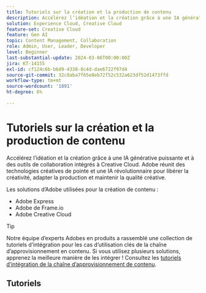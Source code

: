 ```yaml
---
title: Tutoriels sur la création et la production de contenu
description: Accélérez l’idéation et la création grâce à une IA générative puissante et à des outils de collaboration intégrés à Creative Cloud. Adobe réunit des technologies créatives de pointe et une IA révolutionnaire pour libérer la créativité, adapter la production et maintenir la qualité créative.
solution: Experience Cloud, Creative Cloud
feature-set: Creative Cloud
feature: Gen AI
topic: Content Management, Collaboration
role: Admin, User, Leader, Developer
level: Beginner
last-substantial-update: 2024-03-06T00:00:00Z
jira: KT-14155
exl-id: cf124c6b-b6d9-4338-8c4d-dae6722f97d4
source-git-commit: 32c8aba7f65e8eb72f52c532a623df52d1473ffd
workflow-type: tm+mt
source-wordcount: '1891'
ht-degree: 6%

---
```


# Tutoriels sur la création et la production de contenu

Accélérez l’idéation et la création grâce à une IA générative puissante et à des outils de collaboration intégrés à Creative Cloud. Adobe réunit des technologies créatives de pointe et une IA révolutionnaire pour libérer la créativité, adapter la production et maintenir la qualité créative.

Les solutions d’Adobe utilisées pour la création de contenu :

* Adobe Express
* Adobe de Frame.io
* Adobe Creative Cloud

>[!TIP]
>
>Notre équipe d’experts Adobes en produits a rassemblé une collection de tutoriels d’intégration pour les cas d’utilisation clés de la chaîne d’approvisionnement en contenu. Si vous utilisez plusieurs solutions, apprenez la meilleure manière de les intégrer !  Consultez les [tutoriels d’intégration de la chaîne d’approvisionnement de contenu](https://experienceleague.adobe.com/docs/integrations-learn/experience-cloud/solution-categories/content-supply-chain.html?lang=en).

## Tutoriels

<div class="columns is-multiline">
  <div class="column is-half-tablet is-half-desktop is-one-third-widescreen" aria-label="Examples of how to use Firefly" tabIndex="0">
    <div class="card" style="height: 100%; display: flex; flex-direction: column; height: 100%;">
      <div class="card-image">
        <figure class="image x-is-16by9">
          <a href="https://experienceleague.corp.adobe.com/docs/creative-cloud-enterprise-learn/cce-learning-hub/fireflyoverview/firefly-tutorials/examples.html" title="Exemples d’utilisation de Firefly" tabindex="-1">
            <img class="is-bordered-r-small" src="https://video.tv.adobe.com/v/3427611?format=jpeg" alt="Exemples d’utilisation de Firefly">
          </a>
        </figure>
      </div>
      <div class="card-content is-padded-small" style="display: flex; flex-direction: column; flex-grow: 1; justify-content: space-between;">
        <div class="top-card-content">
          <p class="headline is-size-6 has-text-weight-bold">
            <a href="https://experienceleague.corp.adobe.com/docs/creative-cloud-enterprise-learn/cce-learning-hub/fireflyoverview/firefly-tutorials/examples.html" title="Exemples d’utilisation de Firefly">Exemples d'utilisation de Firefly</a>
          </p>
          <p class="is-size-6">Découvrez comment vous pouvez utiliser Firefly pour créer des présentations PowerPoint intéressantes, des panneaux d’humeur, des idées, des captures d’écran, etc.</p>
        </div>
        <a href="https://experienceleague.corp.adobe.com/docs/creative-cloud-enterprise-learn/cce-learning-hub/fireflyoverview/firefly-tutorials/examples.html" class="spectrum-Button spectrum-Button--outline spectrum-Button--primary spectrum-Button--sizeM" style="align-self: flex-start; margin-top: 1rem;">
          <span class="spectrum-Button-label has-no-wrap has-text-weight-bold">En savoir plus</span>
        </a>
      </div>
    </div>
  </div>
  <div class="column is-half-tablet is-half-desktop is-one-third-widescreen" aria-label="Generative recolor" tabIndex="1">
    <div class="card" style="height: 100%; display: flex; flex-direction: column; height: 100%;">
      <div class="card-image">
        <figure class="image x-is-16by9">
          <a href="https://experienceleague.adobe.com/docs/creative-cloud-enterprise-learn/cce-learning-hub/fireflyoverview/firefly-tutorials/gen-recolor.html" title="Recolor générique" tabindex="-1">
            <img class="is-bordered-r-small" src="https://video.tv.adobe.com/v/3427610?format=jpeg" alt="Recolor générique">
          </a>
        </figure>
      </div>
      <div class="card-content is-padded-small" style="display: flex; flex-direction: column; flex-grow: 1; justify-content: space-between;">
        <div class="top-card-content">
          <p class="headline is-size-6 has-text-weight-bold">
            <a href="https://experienceleague.adobe.com/docs/creative-cloud-enterprise-learn/cce-learning-hub/fireflyoverview/firefly-tutorials/gen-recolor.html" title="Recolor générique">Recolor générique</a>
          </p>
          <p class="is-size-6">Découvrez comment prévisualiser instantanément différentes variations de couleur pour le conditionnement, les affiches ou les illustrations de votre produit sur des fichiers vectoriels. La fonction Recolor générique vous permet de redéfinir la couleur aussi rapidement que vous pouvez le saisir. Testez des idées originales, idéalisez différents thèmes ou palettes et produisez plusieurs variantes en un clin d’oeil.</p>
        </div>
        <a href="https://experienceleague.adobe.com/docs/creative-cloud-enterprise-learn/cce-learning-hub/fireflyoverview/firefly-tutorials/gen-recolor.html" class="spectrum-Button spectrum-Button--outline spectrum-Button--primary spectrum-Button--sizeM" style="align-self: flex-start; margin-top: 1rem;">
          <span class="spectrum-Button-label has-no-wrap has-text-weight-bold">En savoir plus</span>
        </a>
      </div>
    </div>
  </div>
  <div class="column is-half-tablet is-half-desktop is-one-third-widescreen" aria-label="Generative fill" tabIndex="2">
    <div class="card" style="height: 100%; display: flex; flex-direction: column; height: 100%;">
      <div class="card-image">
        <figure class="image x-is-16by9">
          <a href="https://experienceleague.adobe.com/docs/creative-cloud-enterprise-learn/cce-learning-hub/fireflyoverview/firefly-tutorials/gen-fill.html" title="Remplissage générateur" tabindex="-1">
            <img class="is-bordered-r-small" src="https://video.tv.adobe.com/v/3427609?format=jpeg" alt="Remplissage générateur">
          </a>
        </figure>
      </div>
      <div class="card-content is-padded-small" style="display: flex; flex-direction: column; flex-grow: 1; justify-content: space-between;">
        <div class="top-card-content">
          <p class="headline is-size-6 has-text-weight-bold">
            <a href="https://experienceleague.adobe.com/docs/creative-cloud-enterprise-learn/cce-learning-hub/fireflyoverview/firefly-tutorials/gen-fill.html" title="Remplissage générateur">Remplissage générique</a>
          </p>
          <p class="is-size-6">Découvrez comment utiliser le remplissage générique pour ajouter, développer ou supprimer du contenu de vos images de manière non destructive à l’aide de simples invites de texte. Le remplissage générateur vous permet d'améliorer votre créativité et de créer des projets extraordinaires.</p>
        </div>
        <a href="https://experienceleague.adobe.com/docs/creative-cloud-enterprise-learn/cce-learning-hub/fireflyoverview/firefly-tutorials/gen-fill.html" class="spectrum-Button spectrum-Button--outline spectrum-Button--primary spectrum-Button--sizeM" style="align-self: flex-start; margin-top: 1rem;">
          <span class="spectrum-Button-label has-no-wrap has-text-weight-bold">En savoir plus</span>
        </a>
      </div>
    </div>
  </div>
  <div class="column is-half-tablet is-half-desktop is-one-third-widescreen" aria-label="Text to image" tabIndex="3">
    <div class="card" style="height: 100%; display: flex; flex-direction: column; height: 100%;">
      <div class="card-image">
        <figure class="image x-is-16by9">
          <a href="https://experienceleague.adobe.com/docs/creative-cloud-enterprise-learn/cce-learning-hub/fireflyoverview/firefly-tutorials/gen-fill.html" title="Texte à l’image" tabindex="-1">
            <img class="is-bordered-r-small" src="https://video.tv.adobe.com/v/3427609?format=jpeg" alt="Texte à l’image">
          </a>
        </figure>
      </div>
      <div class="card-content is-padded-small" style="display: flex; flex-direction: column; flex-grow: 1; justify-content: space-between;">
        <div class="top-card-content">
          <p class="headline is-size-6 has-text-weight-bold">
            <a href="https://experienceleague.adobe.com/docs/creative-cloud-enterprise-learn/cce-learning-hub/fireflyoverview/firefly-tutorials/gen-fill.html" title="Texte à l’image">Texte vers image</a>
          </p>
          <p class="is-size-6">Découvrez comment créer une image à partir de descriptions textuelles. La génération d’images selon vos besoins vous permet de créer du contenu personnalisé et inspirant.</p>
        </div>
        <a href="https://experienceleague.adobe.com/docs/creative-cloud-enterprise-learn/cce-learning-hub/fireflyoverview/firefly-tutorials/gen-fill.html" class="spectrum-Button spectrum-Button--outline spectrum-Button--primary spectrum-Button--sizeM" style="align-self: flex-start; margin-top: 1rem;">
          <span class="spectrum-Button-label has-no-wrap has-text-weight-bold">En savoir plus</span>
        </a>
      </div>
    </div>
  </div>
  <div class="column is-half-tablet is-half-desktop is-one-third-widescreen" aria-label="Landing page" tabIndex="4">
    <div class="card" style="height: 100%; display: flex; flex-direction: column; height: 100%;">
      <div class="card-image">
        <figure class="image x-is-16by9">
          <a href="https://experienceleague.adobe.com/docs/creative-cloud-enterprise-learn/cce-learning-hub/fireflyoverview/firefly-tutorials/landing-page.html" title="Landing page" tabindex="-1">
            <img class="is-bordered-r-small" src="https://video.tv.adobe.com/v/3427607?format=jpeg" alt="Landing page">
          </a>
        </figure>
      </div>
      <div class="card-content is-padded-small" style="display: flex; flex-direction: column; flex-grow: 1; justify-content: space-between;">
        <div class="top-card-content">
          <p class="headline is-size-6 has-text-weight-bold">
            <a href="https://experienceleague.adobe.com/docs/creative-cloud-enterprise-learn/cce-learning-hub/fireflyoverview/firefly-tutorials/landing-page.html" title="Landing page">Page de destination</a>
          </p>
          <p class="is-size-6">Découvrez comment commencer à utiliser Adobe Firefly à l’adresse firefly.adobe.com.</p>
        </div>
        <a href="https://experienceleague.adobe.com/docs/creative-cloud-enterprise-learn/cce-learning-hub/fireflyoverview/firefly-tutorials/landing-page.html" class="spectrum-Button spectrum-Button--outline spectrum-Button--primary spectrum-Button--sizeM" style="align-self: flex-start; margin-top: 1rem;">
          <span class="spectrum-Button-label has-no-wrap has-text-weight-bold">En savoir plus</span>
        </a>
      </div>
    </div>
  </div>
  <div class="column is-half-tablet is-half-desktop is-one-third-widescreen" aria-label="Discover Adobe Firefly" tabIndex="5">
    <div class="card" style="height: 100%; display: flex; flex-direction: column; height: 100%;">
      <div class="card-image">
        <figure class="image x-is-16by9">
          <a href="https://experienceleague.adobe.com/docs/creative-cloud-enterprise-learn/cce-learning-hub/fireflyoverview/firefly-tutorials/discover.html" title="Découvrir l’Adobe Firefly" tabindex="-1">
            <img class="is-bordered-r-small" src="https://video.tv.adobe.com/v/3427606?format=jpeg" alt="Découvrir l’Adobe Firefly">
          </a>
        </figure>
      </div>
      <div class="card-content is-padded-small" style="display: flex; flex-direction: column; flex-grow: 1; justify-content: space-between;">
        <div class="top-card-content">
          <p class="headline is-size-6 has-text-weight-bold">
            <a href="https://experienceleague.adobe.com/docs/creative-cloud-enterprise-learn/cce-learning-hub/fireflyoverview/firefly-tutorials/discover.html" title="Découvrir l’Adobe Firefly">Discover Adobe Firefly</a>
          </p>
          <p class="is-size-6">Découvrez l'Adobe Firefly de l'avenir de la créativité avec l'IA générative, conçue pour l'utilisation et l'innovation de la sécurité commerciale.</p>
        </div>
        <a href="https://experienceleague.adobe.com/docs/creative-cloud-enterprise-learn/cce-learning-hub/fireflyoverview/firefly-tutorials/discover.html" class="spectrum-Button spectrum-Button--outline spectrum-Button--primary spectrum-Button--sizeM" style="align-self: flex-start; margin-top: 1rem;">
          <span class="spectrum-Button-label has-no-wrap has-text-weight-bold">En savoir plus</span>
        </a>
      </div>
    </div>
  </div>
  <div class="column is-half-tablet is-half-desktop is-one-third-widescreen" aria-label="Create digital screen announcements for the office" tabIndex="6">
    <div class="card" style="height: 100%; display: flex; flex-direction: column; height: 100%;">
      <div class="card-image">
        <figure class="image x-is-16by9">
          <a href="https://experienceleague.adobe.com/docs/creative-cloud-enterprise-learn/cce-learning-hub/expressoverview/expressusecase/create-digital-screens.html" title="Créer des annonces sur écran numérique pour le bureau" tabindex="-1">
            <img class="is-bordered-r-small" src="https://video.tv.adobe.com/v/3427119?format=jpeg" alt="Créer des annonces sur écran numérique pour le bureau">
          </a>
        </figure>
      </div>
      <div class="card-content is-padded-small" style="display: flex; flex-direction: column; flex-grow: 1; justify-content: space-between;">
        <div class="top-card-content">
          <p class="headline is-size-6 has-text-weight-bold">
            <a href="https://experienceleague.adobe.com/docs/creative-cloud-enterprise-learn/cce-learning-hub/expressoverview/expressusecase/create-digital-screens.html" title="Créer des annonces sur écran numérique pour le bureau">Créer des annonces d’écran numérique pour le bureau</a>
          </p>
          <p class="is-size-6">Découvrez comment créer des annonces sur écran numérique attrayantes pour le bureau. Grâce au modèle texte, optimisé par Adobe Firefly, vous pouvez générer une image personnalisée avec de l’espace pour la copie de texte. Des dessins et animations sont ajoutés pour rendre l'annonce plus attrayante.</p>
        </div>
        <a href="https://experienceleague.adobe.com/docs/creative-cloud-enterprise-learn/cce-learning-hub/expressoverview/expressusecase/create-digital-screens.html" class="spectrum-Button spectrum-Button--outline spectrum-Button--primary spectrum-Button--sizeM" style="align-self: flex-start; margin-top: 1rem;">
          <span class="spectrum-Button-label has-no-wrap has-text-weight-bold">En savoir plus</span>
        </a>
      </div>
    </div>
  </div>
  <div class="column is-half-tablet is-half-desktop is-one-third-widescreen" aria-label="Creating backgrounds for presentations" tabIndex="7">
    <div class="card" style="height: 100%; display: flex; flex-direction: column; height: 100%;">
      <div class="card-image">
        <figure class="image x-is-16by9">
          <a href="https://experienceleague.adobe.com/docs/creative-cloud-enterprise-learn/cce-learning-hub/expressoverview/expressusecase/create-backgrounds.html" title="Création d’arrière-plans pour les présentations" tabindex="-1">
            <img class="is-bordered-r-small" src="https://video.tv.adobe.com/v/3427117?format=jpeg" alt="Création d’arrière-plans pour les présentations">
          </a>
        </figure>
      </div>
      <div class="card-content is-padded-small" style="display: flex; flex-direction: column; flex-grow: 1; justify-content: space-between;">
        <div class="top-card-content">
          <p class="headline is-size-6 has-text-weight-bold">
            <a href="https://experienceleague.adobe.com/docs/creative-cloud-enterprise-learn/cce-learning-hub/expressoverview/expressusecase/create-backgrounds.html" title="Création d’arrière-plans pour les présentations">Création d’arrière-plans pour les présentations</a>
          </p>
          <p class="is-size-6">Découvrez comment créer des arrière-plans attrayants pour des présentations PowerPoint. Grâce au mode texte à image, optimisé par Adobe Firefly, vous pouvez générer une image personnalisée pour votre présentation, puis apporter d’autres modifications à l’image, appliquer des effets et la télécharger pour l’utiliser dans votre présentation.</p>
        </div>
        <a href="https://experienceleague.adobe.com/docs/creative-cloud-enterprise-learn/cce-learning-hub/expressoverview/expressusecase/create-backgrounds.html" class="spectrum-Button spectrum-Button--outline spectrum-Button--primary spectrum-Button--sizeM" style="align-self: flex-start; margin-top: 1rem;">
          <span class="spectrum-Button-label has-no-wrap has-text-weight-bold">En savoir plus</span>
        </a>
      </div>
    </div>
  </div>
  <div class="column is-half-tablet is-half-desktop is-one-third-widescreen" aria-label="Update finance roun" tabIndex="8">
    <div class="card" style="height: 100%; display: flex; flex-direction: column; height: 100%;">
      <div class="card-image">
        <figure class="image x-is-16by9">
          <a href="https://experienceleague.adobe.com/docs/creative-cloud-enterprise-learn/cce-learning-hub/expressoverview/expressusecase/update-image.html" title="Mettre à jour le groupe financier" tabindex="-1">
            <img class="is-bordered-r-small" src="https://video.tv.adobe.com/v/3427116?format=jpeg" alt="Mettre à jour le groupe financier">
          </a>
        </figure>
      </div>
      <div class="card-content is-padded-small" style="display: flex; flex-direction: column; flex-grow: 1; justify-content: space-between;">
        <div class="top-card-content">
          <p class="headline is-size-6 has-text-weight-bold">
            <a href="https://experienceleague.adobe.com/docs/creative-cloud-enterprise-learn/cce-learning-hub/expressoverview/expressusecase/update-image.html" title="Mettre à jour le groupe financier">Mettre à jour le cycle financier</a>
          </p>
          <p class="is-size-6">Mettez rapidement à jour une image statique en remplaçant les éléments à l’aide d’un remplissage génératif, en modifiant le texte en faisant correspondre la police et la couleur et en supprimant l’arrière-plan sur les nouvelles images. Il s’agit d’un moyen simple et rapide de réutiliser des ressources graphiques telles que des rassemblements financiers.</p>
        </div>
        <a href="https://experienceleague.adobe.com/docs/creative-cloud-enterprise-learn/cce-learning-hub/expressoverview/expressusecase/update-image.html" class="spectrum-Button spectrum-Button--outline spectrum-Button--primary spectrum-Button--sizeM" style="align-self: flex-start; margin-top: 1rem;">
          <span class="spectrum-Button-label has-no-wrap has-text-weight-bold">En savoir plus</span>
        </a>
      </div>
    </div>
  </div>
  <div class="column is-half-tablet is-half-desktop is-one-third-widescreen" aria-label="How to use Text-to-template Gen AI" tabIndex="9">
    <div class="card" style="height: 100%; display: flex; flex-direction: column; height: 100%;">
      <div class="card-image">
        <figure class="image x-is-16by9">
          <a href="https://experienceleague.adobe.com/docs/creative-cloud-enterprise-learn/cce-learning-hub/expressoverview/expresshowto/text-to-template.html" title="Utilisation de l’IA dédiée aux modèles de texte" tabindex="-1">
            <img class="is-bordered-r-small" src="https://video.tv.adobe.com/v/3427022?format=jpeg" alt="Utilisation de l’IA dédiée aux modèles de texte">
          </a>
        </figure>
      </div>
      <div class="card-content is-padded-small" style="display: flex; flex-direction: column; flex-grow: 1; justify-content: space-between;">
        <div class="top-card-content">
          <p class="headline is-size-6 has-text-weight-bold">
            <a href="https://experienceleague.adobe.com/docs/creative-cloud-enterprise-learn/cce-learning-hub/expressoverview/expresshowto/text-to-template.html" title="Utilisation de l’IA dédiée aux modèles de texte">Utilisation de l’API Gen de texte à modèle</a>
          </p>
          <p class="is-size-6">Découvrez comment générer des modèles modifiables pour les publications sociales, les affiches, les prospectus et les cartes à partir d’une description textuelle en quelques secondes. Vous pouvez modifier la conception, modifier les polices et personnaliser davantage le projet avant de le télécharger ou de le partager.</p>
        </div>
        <a href="https://experienceleague.adobe.com/docs/creative-cloud-enterprise-learn/cce-learning-hub/expressoverview/expresshowto/text-to-template.html" class="spectrum-Button spectrum-Button--outline spectrum-Button--primary spectrum-Button--sizeM" style="align-self: flex-start; margin-top: 1rem;">
          <span class="spectrum-Button-label has-no-wrap has-text-weight-bold">En savoir plus</span>
        </a>
      </div>
    </div>
  </div>
  <div class="column is-half-tablet is-half-desktop is-one-third-widescreen" aria-label="Improving your text design with Gen AI" tabIndex="10">
    <div class="card" style="height: 100%; display: flex; flex-direction: column; height: 100%;">
      <div class="card-image">
        <figure class="image x-is-16by9">
          <a href="https://experienceleague.adobe.com/docs/creative-cloud-enterprise-learn/cce-learning-hub/expressoverview/expresshowto/gen-text.html" title="Amélioration de la conception de texte avec Gen AI" tabindex="-1">
            <img class="is-bordered-r-small" src="https://video.tv.adobe.com/v/3427021?format=jpeg" alt="Amélioration de la conception de texte avec Gen AI">
          </a>
        </figure>
      </div>
      <div class="card-content is-padded-small" style="display: flex; flex-direction: column; flex-grow: 1; justify-content: space-between;">
        <div class="top-card-content">
          <p class="headline is-size-6 has-text-weight-bold">
            <a href="https://experienceleague.adobe.com/docs/creative-cloud-enterprise-learn/cce-learning-hub/expressoverview/expresshowto/gen-text.html" title="Amélioration de la conception de texte avec Gen AI">Amélioration de la conception de texte avec Gen AI</a>
          </p>
          <p class="is-size-6">Découvrez comment créer des conceptions percutantes à l’aide d’effets de texte optimisés par Adobe Firefly. Une invite de texte permet de générer des effets de texte extraordinaires que vous pouvez affiner et embellir.</p>
        </div>
        <a href="https://experienceleague.adobe.com/docs/creative-cloud-enterprise-learn/cce-learning-hub/expressoverview/expresshowto/gen-text.html" class="spectrum-Button spectrum-Button--outline spectrum-Button--primary spectrum-Button--sizeM" style="align-self: flex-start; margin-top: 1rem;">
          <span class="spectrum-Button-label has-no-wrap has-text-weight-bold">En savoir plus</span>
        </a>
      </div>
    </div>
  </div>
  <div class="column is-half-tablet is-half-desktop is-one-third-widescreen" aria-label="How to use Generative Fill" tabIndex="11">
    <div class="card" style="height: 100%; display: flex; flex-direction: column; height: 100%;">
      <div class="card-image">
        <figure class="image x-is-16by9">
          <a href="https://experienceleague.adobe.com/docs/creative-cloud-enterprise-learn/cce-learning-hub/expressoverview/expresshowto/generative-fill.html" title="Utilisation du remplissage générique" tabindex="-1">
            <img class="is-bordered-r-small" src="https://video.tv.adobe.com/v/3427020?format=jpeg" alt="Utilisation du remplissage générique">
          </a>
        </figure>
      </div>
      <div class="card-content is-padded-small" style="display: flex; flex-direction: column; flex-grow: 1; justify-content: space-between;">
        <div class="top-card-content">
          <p class="headline is-size-6 has-text-weight-bold">
            <a href="https://experienceleague.adobe.com/docs/creative-cloud-enterprise-learn/cce-learning-hub/expressoverview/expresshowto/generative-fill.html" title="Utilisation du remplissage générique">Utilisation du remplissage générique</a>
          </p>
          <p class="is-size-6">Découvrez comment utiliser le remplissage générique (avec Adobe Firefly) pour ajouter et supprimer des éléments d’une image.</p>
        </div>
        <a href="https://experienceleague.adobe.com/docs/creative-cloud-enterprise-learn/cce-learning-hub/expressoverview/expresshowto/generative-fill.html" class="spectrum-Button spectrum-Button--outline spectrum-Button--primary spectrum-Button--sizeM" style="align-self: flex-start; margin-top: 1rem;">
          <span class="spectrum-Button-label has-no-wrap has-text-weight-bold">En savoir plus</span>
        </a>
      </div>
    </div>
  </div>
  <div class="column is-half-tablet is-half-desktop is-one-third-widescreen" aria-label="What are the new Gen AI features in Adobe Express?" tabIndex="12">
    <div class="card" style="height: 100%; display: flex; flex-direction: column; height: 100%;">
      <div class="card-image">
        <figure class="image x-is-16by9">
          <a href="https://experienceleague.adobe.com/docs/creative-cloud-enterprise-learn/cce-learning-hub/expressoverview/expresshowto/intro-gen-ai.html" title="Quelles sont les nouvelles fonctionnalités de Gen AI dans Adobe Express ?" tabindex="-1">
            <img class="is-bordered-r-small" src="https://video.tv.adobe.com/v/3427018?format=jpeg" alt="Quelles sont les nouvelles fonctionnalités de Gen AI dans Adobe Express ?">
          </a>
        </figure>
      </div>
      <div class="card-content is-padded-small" style="display: flex; flex-direction: column; flex-grow: 1; justify-content: space-between;">
        <div class="top-card-content">
          <p class="headline is-size-6 has-text-weight-bold">
            <a href="https://experienceleague.adobe.com/docs/creative-cloud-enterprise-learn/cce-learning-hub/expressoverview/expresshowto/intro-gen-ai.html" title="Quelles sont les nouvelles fonctionnalités de Gen AI dans Adobe Express ?">Quelles sont les nouvelles fonctionnalités de Gen AI dans Adobe Express ?</a>
          </p>
          <p class="is-size-6">Découvrez les nouvelles fonctionnalités de Gen AI dans Adobe Express. Une invite de texte permet de créer facilement des conceptions et des modèles, d’ajouter des éléments aux images et d’appliquer des effets spéciaux au texte.</p>
        </div>
        <a href="https://experienceleague.adobe.com/docs/creative-cloud-enterprise-learn/cce-learning-hub/expressoverview/expresshowto/intro-gen-ai.html" class="spectrum-Button spectrum-Button--outline spectrum-Button--primary spectrum-Button--sizeM" style="align-self: flex-start; margin-top: 1rem;">
          <span class="spectrum-Button-label has-no-wrap has-text-weight-bold">En savoir plus</span>
        </a>
      </div>
    </div>
  </div>
  <div class="column is-half-tablet is-half-desktop is-one-third-widescreen" aria-label="How to add a Gen AI image" tabIndex="13">
    <div class="card" style="height: 100%; display: flex; flex-direction: column; height: 100%;">
      <div class="card-image">
        <figure class="image x-is-16by9">
          <a href="https://experienceleague.adobe.com/docs/creative-cloud-enterprise-learn/cce-learning-hub/expressoverview/expresshowto/add-gen-ai-image.html" title="Ajout d’une image de l’IA dédiée à Gen" tabindex="-1">
            <img class="is-bordered-r-small" src="https://video.tv.adobe.com/v/3426933?format=jpeg" alt="Ajout d’une image de l’IA dédiée à Gen">
          </a>
        </figure>
      </div>
      <div class="card-content is-padded-small" style="display: flex; flex-direction: column; flex-grow: 1; justify-content: space-between;">
        <div class="top-card-content">
          <p class="headline is-size-6 has-text-weight-bold">
            <a href="https://experienceleague.adobe.com/docs/creative-cloud-enterprise-learn/cce-learning-hub/expressoverview/expresshowto/add-gen-ai-image.html" title="Ajout d’une image de l’IA dédiée à Gen">Comment ajouter une image d'IA de Gen</a>
          </p>
          <p class="is-size-6">Découvrez comment ajouter des images d’IA générative, optimisées par Adobe Firefly, à vos projets de création. </p>
        </div>
        <a href="https://experienceleague.adobe.com/docs/creative-cloud-enterprise-learn/cce-learning-hub/expressoverview/expresshowto/add-gen-ai-image.html" class="spectrum-Button spectrum-Button--outline spectrum-Button--primary spectrum-Button--sizeM" style="align-self: flex-start; margin-top: 1rem;">
          <span class="spectrum-Button-label has-no-wrap has-text-weight-bold">En savoir plus</span>
        </a>
      </div>
    </div>
  </div>
  <div class="column is-half-tablet is-half-desktop is-one-third-widescreen" aria-label="Content Fragments console/editor overview" tabIndex="14">
    <div class="card" style="height: 100%; display: flex; flex-direction: column; height: 100%;">
      <div class="card-image">
        <figure class="image x-is-16by9">
          <a href="https://experienceleague.adobe.com/docs/experience-manager-learn/content-fragments-console/overview.html?lang=fr" title="Présentation de la console Fragments de contenu/de l’éditeur" tabindex="-1">
            <img class="is-bordered-r-small" src="https://video.tv.adobe.com/v/3409492?format=jpeg" alt="Présentation de la console Fragments de contenu/de l’éditeur">
          </a>
        </figure>
      </div>
      <div class="card-content is-padded-small" style="display: flex; flex-direction: column; flex-grow: 1; justify-content: space-between;">
        <div class="top-card-content">
          <p class="headline is-size-6 has-text-weight-bold">
            <a href="https://experienceleague.adobe.com/docs/experience-manager-learn/content-fragments-console/overview.html?lang=fr" title="Présentation de la console Fragments de contenu/de l’éditeur">Présentation de la console/de l’éditeur de fragments de contenu</a>
          </p>
          <p class="is-size-6">Ensemble de vidéos vous permettant de comprendre et d’utiliser AEM la console et l’éditeur de fragments de contenu.</p>
        </div>
        <a href="https://experienceleague.adobe.com/docs/experience-manager-learn/content-fragments-console/overview.html?lang=fr" class="spectrum-Button spectrum-Button--outline spectrum-Button--primary spectrum-Button--sizeM" style="align-self: flex-start; margin-top: 1rem;">
          <span class="spectrum-Button-label has-no-wrap has-text-weight-bold">En savoir plus</span>
        </a>
      </div>
    </div>
  </div>
  <div class="column is-half-tablet is-half-desktop is-one-third-widescreen" aria-label="Stylize this PDF" tabIndex="15">
    <div class="card" style="height: 100%; display: flex; flex-direction: column; height: 100%;">
      <div class="card-image">
        <figure class="image x-is-16by9">
          <a href="https://experienceleague.adobe.com/docs/document-cloud-learn/acrobat-learning/getting-started/stylize-this-PDF.html" title="Styliser ce PDF" tabindex="-1">
            <img class="is-bordered-r-small" src="https://video.tv.adobe.com/v/3425137?format=jpeg" alt="Styliser ce PDF">
          </a>
        </figure>
      </div>
      <div class="card-content is-padded-small" style="display: flex; flex-direction: column; flex-grow: 1; justify-content: space-between;">
        <div class="top-card-content">
          <p class="headline is-size-6 has-text-weight-bold">
            <a href="https://experienceleague.adobe.com/docs/document-cloud-learn/acrobat-learning/getting-started/stylize-this-PDF.html" title="Styliser ce PDF">Styliser ce PDF</a>
          </p>
          <p class="is-size-6">Découvrez comment créer des PDF professionnels avec les outils de conception intégrés et faciles à utiliser dans Adobe Express.†</p>
        </div>
        <a href="https://experienceleague.adobe.com/docs/document-cloud-learn/acrobat-learning/getting-started/stylize-this-PDF.html" class="spectrum-Button spectrum-Button--outline spectrum-Button--primary spectrum-Button--sizeM" style="align-self: flex-start; margin-top: 1rem;">
          <span class="spectrum-Button-label has-no-wrap has-text-weight-bold">En savoir plus</span>
        </a>
      </div>
    </div>
  </div>
  <div class="column is-half-tablet is-half-desktop is-one-third-widescreen" aria-label="Enable creative efficiency" tabIndex="16">
    <div class="card" style="height: 100%; display: flex; flex-direction: column; height: 100%;">
      <div class="card-image">
        <figure class="image x-is-16by9">
          <a href="https://experienceleague.adobe.com/docs/creative-cloud-enterprise-learn/cce-learning-hub/fireflyoverview/firefly-tutorials/enable-creative-efficiency.html" title="Activer l’efficacité créative" tabindex="-1">
            <img class="is-bordered-r-small" src="https://video.tv.adobe.com/v/3425036?format=jpeg" alt="Activer l’efficacité créative">
          </a>
        </figure>
      </div>
      <div class="card-content is-padded-small" style="display: flex; flex-direction: column; flex-grow: 1; justify-content: space-between;">
        <div class="top-card-content">
          <p class="headline is-size-6 has-text-weight-bold">
            <a href="https://experienceleague.adobe.com/docs/creative-cloud-enterprise-learn/cce-learning-hub/fireflyoverview/firefly-tutorials/enable-creative-efficiency.html" title="Activer l’efficacité créative">Activer l’efficacité de création</a>
          </p>
          <p class="is-size-6">Découvrez comment accélérer la création de contenu à l’aide d’outils génératifs optimisés par l’IA dans Adobe Photoshop et Illustrator.</p>
        </div>
        <a href="https://experienceleague.adobe.com/docs/creative-cloud-enterprise-learn/cce-learning-hub/fireflyoverview/firefly-tutorials/enable-creative-efficiency.html" class="spectrum-Button spectrum-Button--outline spectrum-Button--primary spectrum-Button--sizeM" style="align-self: flex-start; margin-top: 1rem;">
          <span class="spectrum-Button-label has-no-wrap has-text-weight-bold">En savoir plus</span>
        </a>
      </div>
    </div>
  </div>
  <div class="column is-half-tablet is-half-desktop is-one-third-widescreen" aria-label="Adobe Express integration" tabIndex="17">
    <div class="card" style="height: 100%; display: flex; flex-direction: column; height: 100%;">
      <div class="card-image">
        <figure class="image x-is-16by9">
          <a href="https://experienceleague.adobe.com/docs/experience-manager-learn/assets/creative-workflows/adobe-express-aem-assets-add-on.html" title="Intégration d’Adobe Express" tabindex="-1">
            <img class="is-bordered-r-small" src="https://video.tv.adobe.com/v/3425193?format=jpeg" alt="Intégration d’Adobe Express">
          </a>
        </figure>
      </div>
      <div class="card-content is-padded-small" style="display: flex; flex-direction: column; flex-grow: 1; justify-content: space-between;">
        <div class="top-card-content">
          <p class="headline is-size-6 has-text-weight-bold">
            <a href="https://experienceleague.adobe.com/docs/experience-manager-learn/assets/creative-workflows/adobe-express-aem-assets-add-on.html" title="Intégration d’Adobe Express">Intégration des Adobes Express</a>
          </p>
          <p class="is-size-6">Découvrez comment optimiser les chaînes d’approvisionnement de contenu grâce à AEM Assets et Adobe Express et améliorez la productivité et l’accessibilité pour toutes les personnes membres de l’équipe.</p>
        </div>
        <a href="https://experienceleague.adobe.com/docs/experience-manager-learn/assets/creative-workflows/adobe-express-aem-assets-add-on.html" class="spectrum-Button spectrum-Button--outline spectrum-Button--primary spectrum-Button--sizeM" style="align-self: flex-start; margin-top: 1rem;">
          <span class="spectrum-Button-label has-no-wrap has-text-weight-bold">En savoir plus</span>
        </a>
      </div>
    </div>
  </div>
  <div class="column is-half-tablet is-half-desktop is-one-third-widescreen" aria-label="Create compelling merchandising content" tabIndex="18">
    <div class="card" style="height: 100%; display: flex; flex-direction: column; height: 100%;">
      <div class="card-image">
        <figure class="image x-is-16by9">
          <a href="https://experienceleague.adobe.com/docs/creative-cloud-enterprise-learn/cce-learning-hub/expressoverview/expressusecase/compelling-merchandise.html" title="Créer un contenu de marchandisage attrayant" tabindex="-1">
            <img class="is-bordered-r-small" src="https://video.tv.adobe.com/v/3424458?format=jpeg" alt="Créer un contenu de marchandisage attrayant">
          </a>
        </figure>
      </div>
      <div class="card-content is-padded-small" style="display: flex; flex-direction: column; flex-grow: 1; justify-content: space-between;">
        <div class="top-card-content">
          <p class="headline is-size-6 has-text-weight-bold">
            <a href="https://experienceleague.adobe.com/docs/creative-cloud-enterprise-learn/cce-learning-hub/expressoverview/expressusecase/compelling-merchandise.html" title="Créer un contenu de marchandisage attrayant">Créer un contenu de marchandisage attrayant</a>
          </p>
          <p class="is-size-6">Découvrez comment une équipe commerciale peut facilement créer des images attrayantes pour un nouvel ensemble d’inventaire dans sa boutique en ligne.</p>
        </div>
        <a href="https://experienceleague.adobe.com/docs/creative-cloud-enterprise-learn/cce-learning-hub/expressoverview/expressusecase/compelling-merchandise.html" class="spectrum-Button spectrum-Button--outline spectrum-Button--primary spectrum-Button--sizeM" style="align-self: flex-start; margin-top: 1rem;">
          <span class="spectrum-Button-label has-no-wrap has-text-weight-bold">En savoir plus</span>
        </a>
      </div>
    </div>
  </div>
  <div class="column is-half-tablet is-half-desktop is-one-third-widescreen" aria-label="Empower distributed teams to localize content" tabIndex="19">
    <div class="card" style="height: 100%; display: flex; flex-direction: column; height: 100%;">
      <div class="card-image">
        <figure class="image x-is-16by9">
          <a href="https://experienceleague.adobe.com/docs/creative-cloud-enterprise-learn/cce-learning-hub/expressoverview/expressusecase/localized-marketing-content.html" title="Donnez aux équipes distribuées les moyens de localiser le contenu." tabindex="-1">
            <img class="is-bordered-r-small" src="https://video.tv.adobe.com/v/3424391?format=jpeg" alt="Donnez aux équipes distribuées les moyens de localiser le contenu.">
          </a>
        </figure>
      </div>
      <div class="card-content is-padded-small" style="display: flex; flex-direction: column; flex-grow: 1; justify-content: space-between;">
        <div class="top-card-content">
          <p class="headline is-size-6 has-text-weight-bold">
            <a href="https://experienceleague.adobe.com/docs/creative-cloud-enterprise-learn/cce-learning-hub/expressoverview/expressusecase/localized-marketing-content.html" title="Donnez aux équipes distribuées les moyens de localiser le contenu.">Donner aux équipes distribuées les moyens de localiser le contenu</a>
          </p>
          <p class="is-size-6">Découvrez comment les équipes de marketing de terrain distribuées peuvent facilement personnaliser du contenu dans leur région pour les campagnes marketing locales.</p>
        </div>
        <a href="https://experienceleague.adobe.com/docs/creative-cloud-enterprise-learn/cce-learning-hub/expressoverview/expressusecase/localized-marketing-content.html" class="spectrum-Button spectrum-Button--outline spectrum-Button--primary spectrum-Button--sizeM" style="align-self: flex-start; margin-top: 1rem;">
          <span class="spectrum-Button-label has-no-wrap has-text-weight-bold">En savoir plus</span>
        </a>
      </div>
    </div>
  </div>
  <div class="column is-half-tablet is-half-desktop is-one-third-widescreen" aria-label="Jumpstart creative ideation" tabIndex="20">
    <div class="card" style="height: 100%; display: flex; flex-direction: column; height: 100%;">
      <div class="card-image">
        <figure class="image x-is-16by9">
          <a href="https://experienceleague.adobe.com/docs/creative-cloud-enterprise-learn/cce-learning-hub/expressoverview/expresstutorials/jumpstart-ideation.html" title="Idéologie créative de Jumpstart" tabindex="-1">
            <img class="is-bordered-r-small" src="https://video.tv.adobe.com/v/3424296?format=jpeg" alt="Idéologie créative de Jumpstart">
          </a>
        </figure>
      </div>
      <div class="card-content is-padded-small" style="display: flex; flex-direction: column; flex-grow: 1; justify-content: space-between;">
        <div class="top-card-content">
          <p class="headline is-size-6 has-text-weight-bold">
            <a href="https://experienceleague.adobe.com/docs/creative-cloud-enterprise-learn/cce-learning-hub/expressoverview/expresstutorials/jumpstart-ideation.html" title="Idéologie créative de Jumpstart">Idéation créative Jumpstart</a>
          </p>
          <p class="is-size-6">Découvrez comment commencer à développer du contenu créatif pour une campagne marketing.</p>
        </div>
        <a href="https://experienceleague.adobe.com/docs/creative-cloud-enterprise-learn/cce-learning-hub/expressoverview/expresstutorials/jumpstart-ideation.html" class="spectrum-Button spectrum-Button--outline spectrum-Button--primary spectrum-Button--sizeM" style="align-self: flex-start; margin-top: 1rem;">
          <span class="spectrum-Button-label has-no-wrap has-text-weight-bold">En savoir plus</span>
        </a>
      </div>
    </div>
  </div>
  <div class="column is-half-tablet is-half-desktop is-one-third-widescreen" aria-label="Create flyer content for marketing campaign with Firefly" tabIndex="21">
    <div class="card" style="height: 100%; display: flex; flex-direction: column; height: 100%;">
      <div class="card-image">
        <figure class="image x-is-16by9">
          <a href="https://experienceleague.adobe.com/docs/creative-cloud-enterprise-learn/cce-learning-hub/expressoverview/expresstutorials/create-local-marketing.html" title="Créer du contenu de flyer pour une campagne marketing avec Firefly" tabindex="-1">
            <img class="is-bordered-r-small" src="https://video.tv.adobe.com/v/3422426?format=jpeg" alt="Créer du contenu de flyer pour une campagne marketing avec Firefly">
          </a>
        </figure>
      </div>
      <div class="card-content is-padded-small" style="display: flex; flex-direction: column; flex-grow: 1; justify-content: space-between;">
        <div class="top-card-content">
          <p class="headline is-size-6 has-text-weight-bold">
            <a href="https://experienceleague.adobe.com/docs/creative-cloud-enterprise-learn/cce-learning-hub/expressoverview/expresstutorials/create-local-marketing.html" title="Créer du contenu de flyer pour une campagne marketing avec Firefly">Créer du contenu de flyer pour une campagne marketing avec Firefly</a>
          </p>
          <p class="is-size-6">Découvrez comment utiliser Texte avec image, avec Adobe Firefly, dans l’Adobe Express pour créer du contenu localisé à partir d’une campagne marketing globale d’hôtels.†</p>
        </div>
        <a href="https://experienceleague.adobe.com/docs/creative-cloud-enterprise-learn/cce-learning-hub/expressoverview/expresstutorials/create-local-marketing.html" class="spectrum-Button spectrum-Button--outline spectrum-Button--primary spectrum-Button--sizeM" style="align-self: flex-start; margin-top: 1rem;">
          <span class="spectrum-Button-label has-no-wrap has-text-weight-bold">En savoir plus</span>
        </a>
      </div>
    </div>
  </div>
  <div class="column is-half-tablet is-half-desktop is-one-third-widescreen" aria-label="Create recruiting and on-boarding content with Firefly" tabIndex="22">
    <div class="card" style="height: 100%; display: flex; flex-direction: column; height: 100%;">
      <div class="card-image">
        <figure class="image x-is-16by9">
          <a href="https://experienceleague.adobe.com/docs/creative-cloud-enterprise-learn/cce-learning-hub/expressoverview/expresstutorials/create-on-boarding.html" title="Créer du contenu de recrutement et d&apos;intégration avec Firefly" tabindex="-1">
            <img class="is-bordered-r-small" src="https://video.tv.adobe.com/v/3422411?format=jpeg" alt="Créer du contenu de recrutement et d&apos;intégration avec Firefly">
          </a>
        </figure>
      </div>
      <div class="card-content is-padded-small" style="display: flex; flex-direction: column; flex-grow: 1; justify-content: space-between;">
        <div class="top-card-content">
          <p class="headline is-size-6 has-text-weight-bold">
            <a href="https://experienceleague.adobe.com/docs/creative-cloud-enterprise-learn/cce-learning-hub/expressoverview/expresstutorials/create-on-boarding.html" title="Créer du contenu de recrutement et d&apos;intégration avec Firefly">Créer du contenu de recrutement et d'intégration avec Firefly</a>
          </p>
          <p class="is-size-6">Découvrez comment utiliser Texte à l’image, avec Adobe Firefly, dans l’Adobe Express afin de créer des graphiques uniques pour le recrutement des employés et le contenu intégré. Dans cet exemple, les modèles sont utilisés de sorte que tout le monde au sein de l’entreprise crée du contenu qui est précisément de marque.</p>
        </div>
        <a href="https://experienceleague.adobe.com/docs/creative-cloud-enterprise-learn/cce-learning-hub/expressoverview/expresstutorials/create-on-boarding.html" class="spectrum-Button spectrum-Button--outline spectrum-Button--primary spectrum-Button--sizeM" style="align-self: flex-start; margin-top: 1rem;">
          <span class="spectrum-Button-label has-no-wrap has-text-weight-bold">En savoir plus</span>
        </a>
      </div>
    </div>
  </div>
  <div class="column is-half-tablet is-half-desktop is-one-third-widescreen" aria-label="Easily run social campaigns" tabIndex="23">
    <div class="card" style="height: 100%; display: flex; flex-direction: column; height: 100%;">
      <div class="card-image">
        <figure class="image x-is-16by9">
          <a href="https://experienceleague.adobe.com/docs/creative-cloud-enterprise-learn/cce-learning-hub/expressoverview/expresstutorials/create-blog-graphics.html" title="Exécutez facilement des campagnes sur les réseaux sociaux." tabindex="-1">
            <img class="is-bordered-r-small" src="https://video.tv.adobe.com/v/3422408?format=jpeg" alt="Exécutez facilement des campagnes sur les réseaux sociaux.">
          </a>
        </figure>
      </div>
      <div class="card-content is-padded-small" style="display: flex; flex-direction: column; flex-grow: 1; justify-content: space-between;">
        <div class="top-card-content">
          <p class="headline is-size-6 has-text-weight-bold">
            <a href="https://experienceleague.adobe.com/docs/creative-cloud-enterprise-learn/cce-learning-hub/expressoverview/expresstutorials/create-blog-graphics.html" title="Exécutez facilement des campagnes sur les réseaux sociaux."> Campagnes sur les réseaux sociaux faciles à exécuter </a>
          </p>
          <p class="is-size-6">Découvrez comment utiliser Texte à l’image, avec Adobe Firefly, pour créer du contenu graphique unique pour des campagnes sur le web, les blogs et les réseaux sociaux.</p>
        </div>
        <a href="https://experienceleague.adobe.com/docs/creative-cloud-enterprise-learn/cce-learning-hub/expressoverview/expresstutorials/create-blog-graphics.html" class="spectrum-Button spectrum-Button--outline spectrum-Button--primary spectrum-Button--sizeM" style="align-self: flex-start; margin-top: 1rem;">
          <span class="spectrum-Button-label has-no-wrap has-text-weight-bold">En savoir plus</span>
        </a>
      </div>
    </div>
  </div>
  <div class="column is-half-tablet is-half-desktop is-one-third-widescreen" aria-label="Generative Recolor in Illustrator" tabIndex="24">
    <div class="card" style="height: 100%; display: flex; flex-direction: column; height: 100%;">
      <div class="card-image">
        <figure class="image x-is-16by9">
          <a href="https://experienceleague.adobe.com/docs/creative-cloud-enterprise-learn/cce-learning-hub/fireflyoverview/firefly-tutorials/generative-recolor.html" title="Recolor générique dans Illustrator" tabindex="-1">
            <img class="is-bordered-r-small" src="https://video.tv.adobe.com/v/3420872?format=jpeg" alt="Recolor générique dans Illustrator">
          </a>
        </figure>
      </div>
      <div class="card-content is-padded-small" style="display: flex; flex-direction: column; flex-grow: 1; justify-content: space-between;">
        <div class="top-card-content">
          <p class="headline is-size-6 has-text-weight-bold">
            <a href="https://experienceleague.adobe.com/docs/creative-cloud-enterprise-learn/cce-learning-hub/fireflyoverview/firefly-tutorials/generative-recolor.html" title="Recolor générique dans Illustrator">Recolor générique dans Illustrator</a>
          </p>
          <p class="is-size-6">Découvrez comment utiliser Generative Recolor, optimisé par Adobe Firefly, dans Adobe Illustrator pour aider rapidement à recomposer des images vectorielles pour les boîtes de thé personnalisées de l’hôtel.</p>
        </div>
        <a href="https://experienceleague.adobe.com/docs/creative-cloud-enterprise-learn/cce-learning-hub/fireflyoverview/firefly-tutorials/generative-recolor.html" class="spectrum-Button spectrum-Button--outline spectrum-Button--primary spectrum-Button--sizeM" style="align-self: flex-start; margin-top: 1rem;">
          <span class="spectrum-Button-label has-no-wrap has-text-weight-bold">En savoir plus</span>
        </a>
      </div>
    </div>
  </div>
  <div class="column is-half-tablet is-half-desktop is-one-third-widescreen" aria-label="Text effects" tabIndex="25">
    <div class="card" style="height: 100%; display: flex; flex-direction: column; height: 100%;">
      <div class="card-image">
        <figure class="image x-is-16by9">
          <a href="https://experienceleague.adobe.com/docs/creative-cloud-enterprise-learn/cce-learning-hub/fireflyoverview/firefly-tutorials/text-effects.html" title="Effets de texte" tabindex="-1">
            <img class="is-bordered-r-small" src="https://video.tv.adobe.com/v/3420829?format=jpeg" alt="Effets de texte">
          </a>
        </figure>
      </div>
      <div class="card-content is-padded-small" style="display: flex; flex-direction: column; flex-grow: 1; justify-content: space-between;">
        <div class="top-card-content">
          <p class="headline is-size-6 has-text-weight-bold">
            <a href="https://experienceleague.adobe.com/docs/creative-cloud-enterprise-learn/cce-learning-hub/fireflyoverview/firefly-tutorials/text-effects.html" title="Effets de texte">Effets de texte</a>
          </p>
          <p class="is-size-6">Découvrez comment créer un texte unique et inspirant pour vos projets à l’aide de simples invites de texte. Les effets de texte vous permettent d’améliorer votre créativité et de créer un texte extraordinaire pour vos projets.</p>
        </div>
        <a href="https://experienceleague.adobe.com/docs/creative-cloud-enterprise-learn/cce-learning-hub/fireflyoverview/firefly-tutorials/text-effects.html" class="spectrum-Button spectrum-Button--outline spectrum-Button--primary spectrum-Button--sizeM" style="align-self: flex-start; margin-top: 1rem;">
          <span class="spectrum-Button-label has-no-wrap has-text-weight-bold">En savoir plus</span>
        </a>
      </div>
    </div>
  </div>
  <div class="column is-half-tablet is-half-desktop is-one-third-widescreen" aria-label="Create webinar posters with Firefly" tabIndex="26">
    <div class="card" style="height: 100%; display: flex; flex-direction: column; height: 100%;">
      <div class="card-image">
        <figure class="image x-is-16by9">
          <a href="https://experienceleague.adobe.com/docs/creative-cloud-enterprise-learn/cce-learning-hub/expressoverview/expresstutorials/create-webinar-poster.html" title="Créer des affiches de webinaires avec Firefly" tabindex="-1">
            <img class="is-bordered-r-small" src="https://video.tv.adobe.com/v/3420810?format=jpeg" alt="Créer des affiches de webinaires avec Firefly">
          </a>
        </figure>
      </div>
      <div class="card-content is-padded-small" style="display: flex; flex-direction: column; flex-grow: 1; justify-content: space-between;">
        <div class="top-card-content">
          <p class="headline is-size-6 has-text-weight-bold">
            <a href="https://experienceleague.adobe.com/docs/creative-cloud-enterprise-learn/cce-learning-hub/expressoverview/expresstutorials/create-webinar-poster.html" title="Créer des affiches de webinaires avec Firefly">Créer des affiches de webinaires avec Firefly</a>
          </p>
          <p class="is-size-6">Découvrez comment utiliser les effets Texte/Image et Texte, optimisés par Adobe Firefly, en Adobe Express pour créer une affiche sur les médias sociaux pour un événement de réalité virtuelle.</p>
        </div>
        <a href="https://experienceleague.adobe.com/docs/creative-cloud-enterprise-learn/cce-learning-hub/expressoverview/expresstutorials/create-webinar-poster.html" class="spectrum-Button spectrum-Button--outline spectrum-Button--primary spectrum-Button--sizeM" style="align-self: flex-start; margin-top: 1rem;">
          <span class="spectrum-Button-label has-no-wrap has-text-weight-bold">En savoir plus</span>
        </a>
      </div>
    </div>
  </div>
  <div class="column is-half-tablet is-half-desktop is-one-third-widescreen" aria-label="Banner ad variations in Photoshop" tabIndex="27">
    <div class="card" style="height: 100%; display: flex; flex-direction: column; height: 100%;">
      <div class="card-image">
        <figure class="image x-is-16by9">
          <a href="https://experienceleague.adobe.com/docs/creative-cloud-enterprise-learn/cce-learning-hub/fireflyoverview/firefly-tutorials/web-banner-ad.html" title="Variations de bannière publicitaire dans Photoshop" tabindex="-1">
            <img class="is-bordered-r-small" src="https://video.tv.adobe.com/v/3420791?format=jpeg" alt="Variations de bannière publicitaire dans Photoshop">
          </a>
        </figure>
      </div>
      <div class="card-content is-padded-small" style="display: flex; flex-direction: column; flex-grow: 1; justify-content: space-between;">
        <div class="top-card-content">
          <p class="headline is-size-6 has-text-weight-bold">
            <a href="https://experienceleague.adobe.com/docs/creative-cloud-enterprise-learn/cce-learning-hub/fireflyoverview/firefly-tutorials/web-banner-ad.html" title="Variations de bannière publicitaire dans Photoshop">Variations de bannière publicitaire dans Photoshop</a>
          </p>
          <p class="is-size-6">Découvrez comment utiliser le remplissage générique, optimisé par Adobe Firefly, dans Adobe Photoshop pour accélérer la création de bannières publicitaires web.</p>
        </div>
        <a href="https://experienceleague.adobe.com/docs/creative-cloud-enterprise-learn/cce-learning-hub/fireflyoverview/firefly-tutorials/web-banner-ad.html" class="spectrum-Button spectrum-Button--outline spectrum-Button--primary spectrum-Button--sizeM" style="align-self: flex-start; margin-top: 1rem;">
          <span class="spectrum-Button-label has-no-wrap has-text-weight-bold">En savoir plus</span>
        </a>
      </div>
    </div>
  </div>
  <div class="column is-half-tablet is-half-desktop is-one-third-widescreen" aria-label="Generative Fill in Photoshop" tabIndex="28">
    <div class="card" style="height: 100%; display: flex; flex-direction: column; height: 100%;">
      <div class="card-image">
        <figure class="image x-is-16by9">
          <a href="https://experienceleague.adobe.com/docs/creative-cloud-enterprise-learn/cce-learning-hub/fireflyoverview/firefly-tutorials/generative-fill.html" title="Remplissage générique dans Photoshop" tabindex="-1">
            <img class="is-bordered-r-small" src="https://video.tv.adobe.com/v/3420537?format=jpeg" alt="Remplissage générique dans Photoshop">
          </a>
        </figure>
      </div>
      <div class="card-content is-padded-small" style="display: flex; flex-direction: column; flex-grow: 1; justify-content: space-between;">
        <div class="top-card-content">
          <p class="headline is-size-6 has-text-weight-bold">
            <a href="https://experienceleague.adobe.com/docs/creative-cloud-enterprise-learn/cce-learning-hub/fireflyoverview/firefly-tutorials/generative-fill.html" title="Remplissage générique dans Photoshop">Remplissage générique dans Photoshop</a>
          </p>
          <p class="is-size-6">Découvrez comment utiliser le remplissage générique, optimisé par Adobe Firefly, dans Adobe Photoshop afin de faciliter la création d’un concept pour une annonce de voyage.†</p>
        </div>
        <a href="https://experienceleague.adobe.com/docs/creative-cloud-enterprise-learn/cce-learning-hub/fireflyoverview/firefly-tutorials/generative-fill.html" class="spectrum-Button spectrum-Button--outline spectrum-Button--primary spectrum-Button--sizeM" style="align-self: flex-start; margin-top: 1rem;">
          <span class="spectrum-Button-label has-no-wrap has-text-weight-bold">En savoir plus</span>
        </a>
      </div>
    </div>
  </div>
  <div class="column is-half-tablet is-half-desktop is-one-third-widescreen" aria-label="Creating social posters with Firefly" tabIndex="29">
    <div class="card" style="height: 100%; display: flex; flex-direction: column; height: 100%;">
      <div class="card-image">
        <figure class="image x-is-16by9">
          <a href="https://experienceleague.adobe.com/docs/creative-cloud-enterprise-learn/cce-learning-hub/expressoverview/expresstutorials/create-social-posters.html" title="Création d’affiches sociales avec Firefly" tabindex="-1">
            <img class="is-bordered-r-small" src="https://video.tv.adobe.com/v/3420533?format=jpeg" alt="Création d’affiches sociales avec Firefly">
          </a>
        </figure>
      </div>
      <div class="card-content is-padded-small" style="display: flex; flex-direction: column; flex-grow: 1; justify-content: space-between;">
        <div class="top-card-content">
          <p class="headline is-size-6 has-text-weight-bold">
            <a href="https://experienceleague.adobe.com/docs/creative-cloud-enterprise-learn/cce-learning-hub/expressoverview/expresstutorials/create-social-posters.html" title="Création d’affiches sociales avec Firefly">Création d’affiches sociales avec Firefly</a>
          </p>
          <p class="is-size-6">Découvrez comment utiliser les effets Texte à Image et Texte, proposés par Adobe Firefly, dans l’Adobe Express afin de créer une campagne de promotion pour les médias sociaux.</p>
        </div>
        <a href="https://experienceleague.adobe.com/docs/creative-cloud-enterprise-learn/cce-learning-hub/expressoverview/expresstutorials/create-social-posters.html" class="spectrum-Button spectrum-Button--outline spectrum-Button--primary spectrum-Button--sizeM" style="align-self: flex-start; margin-top: 1rem;">
          <span class="spectrum-Button-label has-no-wrap has-text-weight-bold">En savoir plus</span>
        </a>
      </div>
    </div>
  </div>
  <div class="column is-half-tablet is-half-desktop is-one-third-widescreen" aria-label="Use CC Libraries" tabIndex="30">
    <div class="card" style="height: 100%; display: flex; flex-direction: column; height: 100%;">
      <div class="card-image">
        <figure class="image x-is-16by9">
          <a href="https://experienceleague.adobe.com/docs/creative-cloud-enterprise-learn/cce-learning-hub/expressoverview/expresstutorials/cc-libraries.html" title="Utilisation de CC Libraries" tabindex="-1">
            <img class="is-bordered-r-small" src="https://video.tv.adobe.com/v/3420227?format=jpeg" alt="Utilisation de CC Libraries">
          </a>
        </figure>
      </div>
      <div class="card-content is-padded-small" style="display: flex; flex-direction: column; flex-grow: 1; justify-content: space-between;">
        <div class="top-card-content">
          <p class="headline is-size-6 has-text-weight-bold">
            <a href="https://experienceleague.adobe.com/docs/creative-cloud-enterprise-learn/cce-learning-hub/expressoverview/expresstutorials/cc-libraries.html" title="Utilisation de CC Libraries">Utiliser CC Libraries</a>
          </p>
          <p class="is-size-6">Découvrez comment partager des ressources de la bibliothèque CC avec votre équipe.</p>
        </div>
        <a href="https://experienceleague.adobe.com/docs/creative-cloud-enterprise-learn/cce-learning-hub/expressoverview/expresstutorials/cc-libraries.html" class="spectrum-Button spectrum-Button--outline spectrum-Button--primary spectrum-Button--sizeM" style="align-self: flex-start; margin-top: 1rem;">
          <span class="spectrum-Button-label has-no-wrap has-text-weight-bold">En savoir plus</span>
        </a>
      </div>
    </div>
  </div>
  <div class="column is-half-tablet is-half-desktop is-one-third-widescreen" aria-label="Video review with Frame.io" tabIndex="31">
    <div class="card" style="height: 100%; display: flex; flex-direction: column; height: 100%;">
      <div class="card-image">
        <figure class="image x-is-16by9">
          <a href="https://experienceleague.adobe.com/docs/creative-cloud-enterprise-learn/cce-learning-hub/videooverview/videotutorials/video-review-frame-io.html" title="Révision vidéo avec Frame.io" tabindex="-1">
            <img class="is-bordered-r-small" src="https://experienceleague.adobe.com/docs/creative-cloud-enterprise-learn/assets/Videoreviewwithframe.png" alt="Révision vidéo avec Frame.io">
          </a>
        </figure>
      </div>
      <div class="card-content is-padded-small" style="display: flex; flex-direction: column; flex-grow: 1; justify-content: space-between;">
        <div class="top-card-content">
          <p class="headline is-size-6 has-text-weight-bold">
            <a href="https://experienceleague.adobe.com/docs/creative-cloud-enterprise-learn/cce-learning-hub/videooverview/videotutorials/video-review-frame-io.html" title="Révision vidéo avec Frame.io">Révision vidéo avec Frame.io</a>
          </p>
          <p class="is-size-6">Découvrez comment l’extension Frame.io pour Adobe Premiere Pro vous permet de centraliser et de partager des ressources, de recevoir des commentaires en temps réel, de suivre les révisions et d’obtenir des approbations plus rapides le tout sans laisser la chronologie dans ce tutoriel pratique.</p>
        </div>
        <a href="https://experienceleague.adobe.com/docs/creative-cloud-enterprise-learn/cce-learning-hub/videooverview/videotutorials/video-review-frame-io.html" class="spectrum-Button spectrum-Button--outline spectrum-Button--primary spectrum-Button--sizeM" style="align-self: flex-start; margin-top: 1rem;">
          <span class="spectrum-Button-label has-no-wrap has-text-weight-bold">En savoir plus</span>
        </a>
      </div>
    </div>
  </div>
  <div class="column is-half-tablet is-half-desktop is-one-third-widescreen" aria-label="Adobe Asset Link setup" tabIndex="32">
    <div class="card" style="height: 100%; display: flex; flex-direction: column; height: 100%;">
      <div class="card-image">
        <figure class="image x-is-16by9">
          <a href="https://experienceleague.adobe.com/docs/experience-manager-learn/assets/adobe-asset-link/setup.html" title="Configurer Adobe Asset Link" tabindex="-1">
            <img class="is-bordered-r-small" src="https://video.tv.adobe.com/v/338824?format=jpeg" alt="Configurer Adobe Asset Link">
          </a>
        </figure>
      </div>
      <div class="card-content is-padded-small" style="display: flex; flex-direction: column; flex-grow: 1; justify-content: space-between;">
        <div class="top-card-content">
          <p class="headline is-size-6 has-text-weight-bold">
            <a href="https://experienceleague.adobe.com/docs/experience-manager-learn/assets/adobe-asset-link/setup.html" title="Configurer Adobe Asset Link">Adobe de la configuration du lien de ressource</a>
          </p>
          <p class="is-size-6">Découvrez comment configurer Adobe Asset Link pour AEM as a Cloud Service, comment configurer les droits avec AEM as a Cloud Service, ou encore comment installer et utiliser Adobe Asset Link.</p>
        </div>
        <a href="https://experienceleague.adobe.com/docs/experience-manager-learn/assets/adobe-asset-link/setup.html" class="spectrum-Button spectrum-Button--outline spectrum-Button--primary spectrum-Button--sizeM" style="align-self: flex-start; margin-top: 1rem;">
          <span class="spectrum-Button-label has-no-wrap has-text-weight-bold">En savoir plus</span>
        </a>
      </div>
    </div>
  </div>
  <div class="column is-half-tablet is-half-desktop is-one-third-widescreen" aria-label="AEM and Adobe Asset Link Creative Workflow" tabIndex="33">
    <div class="card" style="height: 100%; display: flex; flex-direction: column; height: 100%;">
      <div class="card-image">
        <figure class="image x-is-16by9">
          <a href="https://experienceleague.adobe.com/docs/experience-manager-learn/assets/creative-workflows/adobe-asset-link.html" title="Processus créatif de lien de ressource d’AEM et d’Adobe" tabindex="-1">
            <img class="is-bordered-r-small" src="https://video.tv.adobe.com/v/335927?format=jpeg" alt="Processus créatif de lien de ressource d’AEM et d’Adobe">
          </a>
        </figure>
      </div>
      <div class="card-content is-padded-small" style="display: flex; flex-direction: column; flex-grow: 1; justify-content: space-between;">
        <div class="top-card-content">
          <p class="headline is-size-6 has-text-weight-bold">
            <a href="https://experienceleague.adobe.com/docs/experience-manager-learn/assets/creative-workflows/adobe-asset-link.html" title="Processus créatif de lien de ressource d’AEM et d’Adobe">Processus créatif d’AEM et d’Adobe de lien de ressource</a>
          </p>
          <p class="is-size-6">Vidéo montrant un workflow créatif d’un utilisateur utilisant AAL et AAM</p>
        </div>
        <a href="https://experienceleague.adobe.com/docs/experience-manager-learn/assets/creative-workflows/adobe-asset-link.html" class="spectrum-Button spectrum-Button--outline spectrum-Button--primary spectrum-Button--sizeM" style="align-self: flex-start; margin-top: 1rem;">
          <span class="spectrum-Button-label has-no-wrap has-text-weight-bold">En savoir plus</span>
        </a>
      </div>
    </div>
  </div>
  <div class="column is-half-tablet is-half-desktop is-one-third-widescreen" aria-label="Creative Cloud and Assets Essentials" tabIndex="34">
    <div class="card" style="height: 100%; display: flex; flex-direction: column; height: 100%;">
      <div class="card-image">
        <figure class="image x-is-16by9">
          <a href="https://experienceleague.adobe.com/docs/experience-manager-learn/assets-essentials/creative-cloud.html?lang=fr" title="Creative Cloud et Assets Essentials" tabindex="-1">
            <img class="is-bordered-r-small" src="https://video.tv.adobe.com/v/336069?format=jpeg" alt="Creative Cloud et Assets Essentials">
          </a>
        </figure>
      </div>
      <div class="card-content is-padded-small" style="display: flex; flex-direction: column; flex-grow: 1; justify-content: space-between;">
        <div class="top-card-content">
          <p class="headline is-size-6 has-text-weight-bold">
            <a href="https://experienceleague.adobe.com/docs/experience-manager-learn/assets-essentials/creative-cloud.html?lang=fr" title="Creative Cloud et Assets Essentials">Creative Cloud et Assets Essentials</a>
          </p>
          <p class="is-size-6">Découvrez comment intégrer des Assets Essentials à des bibliothèques Adobe Creative Cloud</p>
        </div>
        <a href="https://experienceleague.adobe.com/docs/experience-manager-learn/assets-essentials/creative-cloud.html?lang=fr" class="spectrum-Button spectrum-Button--outline spectrum-Button--primary spectrum-Button--sizeM" style="align-self: flex-start; margin-top: 1rem;">
          <span class="spectrum-Button-label has-no-wrap has-text-weight-bold">En savoir plus</span>
        </a>
      </div>
    </div>
  </div>
  <div class="column is-half-tablet is-half-desktop is-one-third-widescreen" aria-label="Page Authoring" tabIndex="35">
    <div class="card" style="height: 100%; display: flex; flex-direction: column; height: 100%;">
      <div class="card-image">
        <figure class="image x-is-16by9">
          <a href="https://experienceleague.adobe.com/docs/experience-manager-learn/sites/page-authoring/page-authoring-overview-feature-video-use.html" title="Création de pages" tabindex="-1">
            <img class="is-bordered-r-small" src="https://video.tv.adobe.com/v/31828?format=jpeg" alt="Création de pages">
          </a>
        </figure>
      </div>
      <div class="card-content is-padded-small" style="display: flex; flex-direction: column; flex-grow: 1; justify-content: space-between;">
        <div class="top-card-content">
          <p class="headline is-size-6 has-text-weight-bold">
            <a href="https://experienceleague.adobe.com/docs/experience-manager-learn/sites/page-authoring/page-authoring-overview-feature-video-use.html" title="Création de pages">Création de page</a>
          </p>
          <p class="is-size-6">Découvrez comment créer une page dans Adobe Experience Manager Sites à l’aide de l’interface utilisateur de l’éditeur de site.</p>
        </div>
        <a href="https://experienceleague.adobe.com/docs/experience-manager-learn/sites/page-authoring/page-authoring-overview-feature-video-use.html" class="spectrum-Button spectrum-Button--outline spectrum-Button--primary spectrum-Button--sizeM" style="align-self: flex-start; margin-top: 1rem;">
          <span class="spectrum-Button-label has-no-wrap has-text-weight-bold">En savoir plus</span>
        </a>
      </div>
    </div>
  </div>
  <div class="column is-half-tablet is-half-desktop is-one-third-widescreen" aria-label="AEM Desktop App 2.0" tabIndex="36">
    <div class="card" style="height: 100%; display: flex; flex-direction: column; height: 100%;">
      <div class="card-image">
        <figure class="image x-is-16by9">
          <a href="https://experienceleague.adobe.com/docs/experience-manager-learn/assets/creative-workflows/aem-desktop-app.html?lang=fr" title="AEM Desktop App 2.0" tabindex="-1">
            <img class="is-bordered-r-small" src="https://video.tv.adobe.com/v/28868?format=jpeg" alt="AEM Desktop App 2.0">
          </a>
        </figure>
      </div>
      <div class="card-content is-padded-small" style="display: flex; flex-direction: column; flex-grow: 1; justify-content: space-between;">
        <div class="top-card-content">
          <p class="headline is-size-6 has-text-weight-bold">
            <a href="https://experienceleague.adobe.com/docs/experience-manager-learn/assets/creative-workflows/aem-desktop-app.html?lang=fr" title="AEM Desktop App 2.0">AEM Desktop App 2.0</a>
          </p>
          <p class="is-size-6">Utilisez l’application de bureau AEM pour simplifier l’accès à toute ressource gérée dans AEM sur le bureau, quel que soit le format d’application ou de fichier.</p>
        </div>
        <a href="https://experienceleague.adobe.com/docs/experience-manager-learn/assets/creative-workflows/aem-desktop-app.html?lang=fr" class="spectrum-Button spectrum-Button--outline spectrum-Button--primary spectrum-Button--sizeM" style="align-self: flex-start; margin-top: 1rem;">
          <span class="spectrum-Button-label has-no-wrap has-text-weight-bold">En savoir plus</span>
        </a>
      </div>
    </div>
  </div>
</div>

## Ressources supplémentaires

* [Événements Experience League](https://experienceleague.adobe.com/events/)
* [Adobe sur la chaîne d’approvisionnement de contenu](https://business.adobe.com/resources/webinars/adobe-on-the-content-supply-chain.html)
